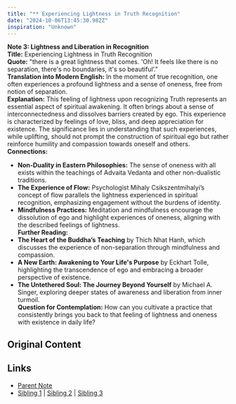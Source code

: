 ```yaml
---
title: "** Experiencing Lightness in Truth Recognition"
date: "2024-10-06T13:45:30.982Z"
inspiration: "Unknown"
---
```


  
**Note 3: Lightness and Liberation in Recognition**  
**Title:** Experiencing Lightness in Truth Recognition  
**Quote:** "there is a great lightness that comes. 'Oh! It feels like there is no separation, there's no boundaries, it's so beautiful’."  
**Translation into Modern English:** In the moment of true recognition, one often experiences a profound lightness and a sense of oneness, free from notion of separation.  
**Explanation:** This feeling of lightness upon recognizing Truth represents an essential aspect of spiritual awakening. It often brings about a sense of interconnectedness and dissolves barriers created by ego. This experience is characterized by feelings of love, bliss, and deep appreciation for existence. The significance lies in understanding that such experiences, while uplifting, should not prompt the construction of spiritual ego but rather reinforce humility and compassion towards oneself and others.  
**Connections:**  
- **Non-Duality in Eastern Philosophies:** The sense of oneness with all exists within the teachings of Advaita Vedanta and other non-dualistic traditions.  
- **The Experience of Flow:** Psychologist Mihaly Csikszentmihalyi’s concept of flow parallels the lightness experienced in spiritual recognition, emphasizing engagement without the burdens of identity.  
- **Mindfulness Practices:** Meditation and mindfulness encourage the dissolution of ego and highlight experiences of oneness, aligning with the described feelings of lightness.  
**Further Reading:**  
- **The Heart of the Buddha’s Teaching** by Thich Nhat Hanh, which discusses the experience of non-separation through mindfulness and compassion.  
- **A New Earth: Awakening to Your Life's Purpose** by Eckhart Tolle, highlighting the transcendence of ego and embracing a broader perspective of existence.  
- **The Untethered Soul: The Journey Beyond Yourself** by Michael A. Singer, exploring deeper states of awareness and liberation from inner turmoil.  
**Question for Contemplation:** How can you cultivate a practice that consistently brings you back to that feeling of lightness and oneness with existence in daily life?  


## Original Content



## Links

- [Parent Note](/parent-note.md)
- [Sibling 1](/zettel1.md) | [Sibling 2](/zettel2.md) | [Sibling 3](/zettel3.md)
